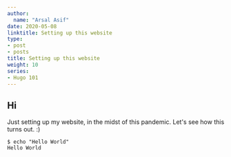 ```yaml
---
author:
  name: "Arsal Asif"
date: 2020-05-08
linktitle: Setting up this website
type:
- post
- posts
title: Setting up this website
weight: 10
series:
- Hugo 101
---
```



## Hi

Just setting up my website, in the midst of this pandemic. Let's see how this turns out. :)

```
$ echo "Hello World"
Hello World
```
